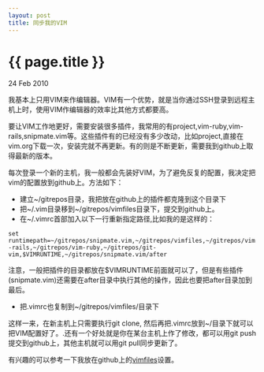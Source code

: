 ```yaml
---
layout: post
title: 同步我的VIM
--- 
```

{{ page.title }}
================

24 Feb 2010

我基本上只用VIM来作编辑器。VIM有一个优势，就是当你通过SSH登录到远程主机上时，使用VIM作编辑器的效率比其他方式都要高。

要让VIM工作地更好，需要安装很多插件，我常用的有project,vim-ruby,vim-rails,snipmate.vim等。这些插件有的已经没有多少改动，比如project,直接在vim.org下载一次，安装完就不再更新。有的则是不断更新，需要我到github上取得最新的版本。

每次登录一个新的主机，我一般都会先装好VIM，为了避免反复的配置，我决定把vim的配置放到github上。方法如下：

* 建立~/gitrepos目录，我把放在github上的插件都克隆到这个目录下
* 把~/.vim目录移到~/gitrepos/vimfiles目录下，提交到github上。
* 在~/.vimrc首部加入以下一行重新指定路径,比如我的是这样的：

`set runtimepath=~/gitrepos/snipmate.vim,~/gitrepos/vimfiles,~/gitrepos/vim-rails,~/gitrepos/vim-ruby,~/gitrepos/git-vim,$VIMRUNTIME,~/gitrepos/snipmate.vim/after`

注意，一般把插件的目录都放在$VIMRUNTIME前面就可以了，但是有些插件(snipmate.vim)还需要在after目录中执行其他的操作，因此也要把after目录加到最后。

* 把.vimrc也复制到~/gitrepos/vimfiles/目录下

这样一来，在新主机上只需要执行git clone, 然后再把.vimrc放到~/目录下就可以把VIM配置好了。.还有一个好处就是你在某台主机上作了修改，都可以用git push提交到github上，其他主机就可以用git pull同步更新了。

有兴趣的可以参考一下我放在github上的[vimfiles](http://github.com/ruanwz/vimfiles)设置。

